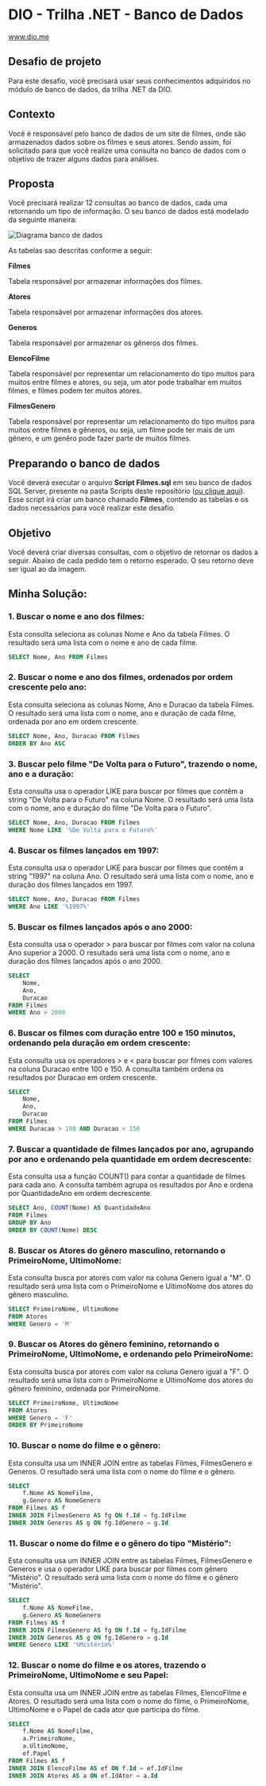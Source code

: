 # DIO - Trilha .NET - Banco de Dados
www.dio.me

## Desafio de projeto
Para este desafio, você precisará usar seus conhecimentos adquiridos no módulo de banco de dados, da trilha .NET da DIO.

## Contexto
Você é responsável pelo banco de dados de um site de filmes, onde são armazenados dados sobre os filmes e seus atores. Sendo assim, foi solicitado para que você realize uma consulta no banco de dados com o objetivo de trazer alguns dados para análises.

## Proposta
Você precisará realizar 12 consultas ao banco de dados, cada uma retornando um tipo de informação.
O seu banco de dados está modelado da seguinte maneira:

![Diagrama banco de dados](Imagens/diagrama.png)

As tabelas sao descritas conforme a seguir:

**Filmes**

Tabela responsável por armazenar informações dos filmes.

**Atores**

Tabela responsável por armazenar informações dos atores.

**Generos**

Tabela responsável por armazenar os gêneros dos filmes.

**ElencoFilme**

Tabela responsável por representar um relacionamento do tipo muitos para muitos entre filmes e atores, ou seja, um ator pode trabalhar em muitos filmes, e filmes
podem ter muitos atores.

**FilmesGenero**

Tabela responsável por representar um relacionamento do tipo muitos para muitos entre filmes e gêneros, ou seja, um filme pode ter mais de um gênero, e um genêro pode fazer parte de muitos filmes.

## Preparando o banco de dados
Você deverá executar o arquivo **Script Filmes.sql** em seu banco de dados SQL Server, presente na pasta Scripts deste repositório ([ou clique aqui](Script%20Filmes.sql)). Esse script irá criar um banco chamado **Filmes**, contendo as tabelas e os dados necessários para você realizar este desafio.

## Objetivo
Você deverá criar diversas consultas, com o objetivo de retornar os dados a seguir. Abaixo de cada pedido tem o retorno esperado. O seu retorno deve ser igual ao da imagem.

## Minha Solução: 

### 1. Buscar o nome e ano dos filmes:

Esta consulta seleciona as colunas Nome e Ano da tabela Filmes. O resultado será uma lista com o nome e ano de cada filme.

```sql
SELECT Nome, Ano FROM Filmes
```

### 2. Buscar o nome e ano dos filmes, ordenados por ordem crescente pelo ano:

Esta consulta seleciona as colunas Nome, Ano e Duracao da tabela Filmes. O resultado será uma lista com o nome, ano e duração de cada filme, ordenada por ano em ordem crescente.

```sql
SELECT Nome, Ano, Duracao FROM Filmes
ORDER BY Ano ASC
```

### 3. Buscar pelo filme "De Volta para o Futuro", trazendo o nome, ano e a duração:

Esta consulta usa o operador LIKE para buscar por filmes que contêm a string "De Volta para o Futuro" na coluna Nome. O resultado será uma lista com o nome, ano e duração do filme "De Volta para o Futuro".

```sql
SELECT Nome, Ano, Duracao FROM Filmes
WHERE Nome LIKE '%De Volta para o Futuro%'
```

### 4. Buscar os filmes lançados em 1997:

Esta consulta usa o operador LIKE para buscar por filmes que contêm a string "1997" na coluna Ano. O resultado será uma lista com o nome, ano e duração dos filmes lançados em 1997.

```sql
SELECT Nome, Ano, Duracao FROM Filmes
WHERE Ano LIKE '%1997%'
```

### 5. Buscar os filmes lançados após o ano 2000:

Esta consulta usa o operador > para buscar por filmes com valor na coluna Ano superior a 2000. O resultado será uma lista com o nome, ano e duração dos filmes lançados após o ano 2000.

```sql
SELECT 
    Nome, 
    Ano, 
    Duracao
FROM Filmes
WHERE Ano > 2000
```

### 6. Buscar os filmes com duração entre 100 e 150 minutos, ordenando pela duração em ordem crescente:

Esta consulta usa os operadores > e < para buscar por filmes com valores na coluna Duracao entre 100 e 150. A consulta também ordena os resultados por Duracao em ordem crescente.

```sql
SELECT 
    Nome, 
    Ano, 
    Duracao
FROM Filmes
WHERE Duracao > 100 AND Duracao < 150
```

### 7. Buscar a quantidade de filmes lançados por ano, agrupando por ano e ordenando pela quantidade em ordem decrescente:

Esta consulta usa a função COUNT() para contar a quantidade de filmes para cada ano. A consulta também agrupa os resultados por Ano e ordena por QuantidadeAno em ordem decrescente.

```sql
SELECT Ano, COUNT(Nome) AS QuantidadeAno
FROM Filmes
GROUP BY Ano
ORDER BY COUNT(Nome) DESC
```

### 8. Buscar os Atores do gênero masculino, retornando o PrimeiroNome, UltimoNome:

Esta consulta busca por atores com valor na coluna Genero igual a "M". O resultado será uma lista com o PrimeiroNome e UltimoNome dos atores do gênero masculino.

```sql
SELECT PrimeiroNome, UltimoNome
FROM Atores
WHERE Genero = 'M'
```

### 9. Buscar os Atores do gênero feminino, retornando o PrimeiroNome, UltimoNome, e ordenando pelo PrimeiroNome:

Esta consulta busca por atores com valor na coluna Genero igual a "F". O resultado será uma lista com o PrimeiroNome e UltimoNome dos atores do gênero feminino, ordenada por PrimeiroNome.

```sql
SELECT PrimeiroNome, UltimoNome
FROM Atores
WHERE Genero = 'F'
ORDER BY PrimeiroNome
```

### 10. Buscar o nome do filme e o gênero:

Esta consulta usa um INNER JOIN entre as tabelas Filmes, FilmesGenero e Generos. O resultado será uma lista com o nome do filme e o gênero.

```sql
SELECT
    f.Nome AS NomeFilme,
    g.Genero AS NomeGenero
FROM Filmes AS f
INNER JOIN FilmesGenero AS fg ON f.Id = fg.IdFilme
INNER JOIN Generos AS g ON fg.IdGenero = g.Id
```

### 11. Buscar o nome do filme e o gênero do tipo "Mistério":

Esta consulta usa um INNER JOIN entre as tabelas Filmes, FilmesGenero e Generos e usa o operador LIKE para buscar por filmes com gênero "Mistério". O resultado será uma lista com o nome do filme e o gênero "Mistério".

```sql
SELECT
    f.Nome AS NomeFilme,
    g.Genero AS NomeGenero
FROM Filmes AS f
INNER JOIN FilmesGenero AS fg ON f.Id = fg.IdFilme
INNER JOIN Generos AS g ON fg.IdGenero = g.Id
WHERE Genero LIKE '%Mistério%'
```

### 12. Buscar o nome do filme e os atores, trazendo o PrimeiroNome, UltimoNome e seu Papel:

Esta consulta usa um INNER JOIN entre as tabelas Filmes, ElencoFilme e Atores. O resultado será uma lista com o nome do filme, o PrimeiroNome, UltimoNome e o Papel de cada ator que participa do filme.

```sql
SELECT
    f.Nome AS NomeFilme,
    a.PrimeiroNome,
    a.UltimoNome,
    ef.Papel
FROM Filmes AS f
INNER JOIN ElencoFilme AS ef ON f.Id = ef.IdFilme
INNER JOIN Atores AS a ON ef.IdAtor = a.Id
```


